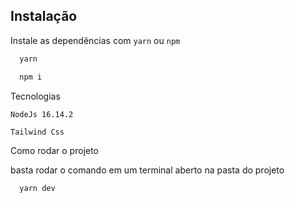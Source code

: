 ## Instalação

Instale as dependências com `yarn` ou `npm`

```bash
  yarn
```

```bash
  npm i
```


Tecnologias

`NodeJs 16.14.2`

`Tailwind Css`


Como rodar o projeto

basta rodar o comando em um terminal aberto na pasta do projeto 

```bash
  yarn dev
```